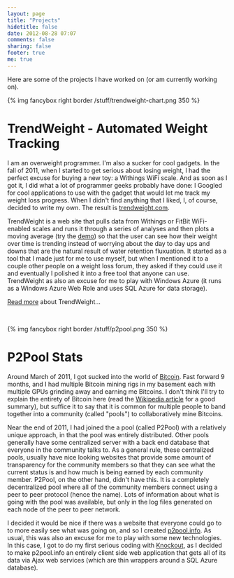 ```yaml
---
layout: page
title: "Projects"
hidetitle: false
date: 2012-08-28 07:07
comments: false
sharing: false
footer: true
me: true
---
```


Here are some of the projects I have worked on (or am currently working on).

{% img fancybox right border /stuff/trendweight-chart.png 350 %}

# TrendWeight - Automated Weight Tracking

I am an overweight programmer.  I'm also a sucker for cool gadgets.  In the fall of 2011, when I started to get serious about losing weight, I had the perfect excuse for buying a new toy: a Withings WiFi scale.  And as soon as I got it, I did what a lot of programmer geeks probably have done: I Googled for cool applications to use with the gadget that would let me track my weight loss progress.  When I didn't find anything that I liked, I, of course, decided to write my own.  The result is [trendweight.com](https://trendweight.com).

TrendWeight is a web site that pulls data from Withings or FitBit WiFi-enabled scales and runs it through a series of analyses and then plots a moving average (try the [demo](https://trendweight.com/demo)) so that the user can see how their weight over time is trending instead of worrying about the day to day ups and downs that are the natural result of water retention fluxuation.  It started as a tool that I made just for me to use myself, but when I mentioned it to a couple other people on a weight loss forum, they asked if they could use it and eventually I polished it into a free tool that anyone can use.  TrendWeight as also an excuse for me to play with Windows Azure (it runs as a Windows Azure Web Role and uses SQL Azure for data storage).

[Read more](/trendweight/) about TrendWeight...

<br class="clear" />

{% img fancybox right border /stuff/p2pool.png 350 %}

# P2Pool Stats

Around March of 2011, I got sucked into the world of [Bitcoin](http://bitcoin.org).  Fast forward 9 months, and I had multiple Bitcoin mining rigs in my basement each with multiple GPUs grinding away and earning me Bitcoins.  I don't think I'll try to explain the entirety of Bitcoin here (read the [Wikipedia article](http://en.wikipedia.org/wiki/Bitcoin) for a good summary), but suffice it to say that it is common for multiple people to band together into a community (called "pools") to collaboratively mine Bitcoins.  

Near the end of 2011, I had joined the a pool (called P2Pool) with a relatively unique approach, in that the pool was entirely distributed.  Other pools generally have some centralized server with a back end database that everyone in the community talks to.  As a general rule, these centralized pools, usually have nice looking websites that provide some amount of transparency for the community members so that they can see what the current status is and how much is being earned by each community member.  P2Pool, on the other hand, didn't have this.  It is a completely decentralized pool where all of the community members connect using a peer to peer protocol (hence the name).  Lots of information about what is going with the pool was available, but only in the log files generated on each node of the peer to peer network. 

I decided it would be nice if there was a website that everyone could go to to more easily see what was going on, and so I created [p2pool.info](http://p2pool.info).  As usual, this was also an excuse for me to play with some new technologies.  In this case, I got to do my first serious coding with [Knockout](http://knockoutjs.com), as I decided to make p2pool.info an entirely client side web application that gets all of its data via Ajax web services (which are thin wrappers around a SQL Azure database).

<br class="clear" />
